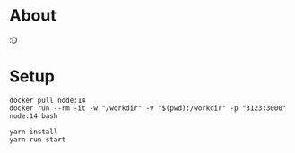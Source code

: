 # About

:D

# Setup

```
docker pull node:14
docker run --rm -it -w "/workdir" -v "$(pwd):/workdir" -p "3123:3000" node:14 bash

yarn install
yarn run start
```